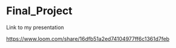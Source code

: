# Final_Project

Link to my presentation

https://www.loom.com/share/16dfb51a2ed74104977ff6c1361d7feb

